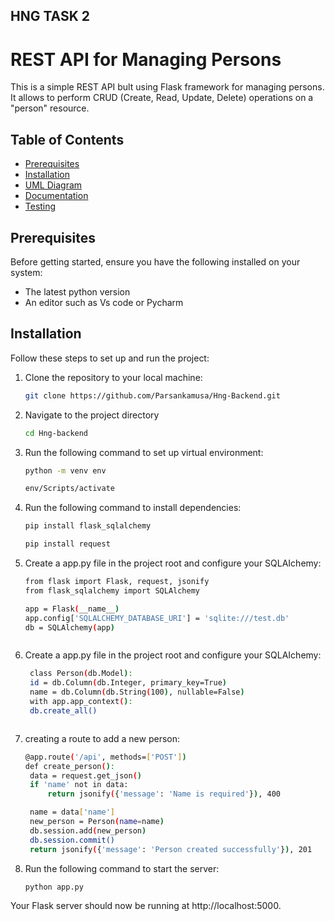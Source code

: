 ## HNG TASK 2
# REST API for Managing Persons

This is a simple REST API bult using Flask framework for managing persons. It allows to perform CRUD (Create, Read, Update, Delete) operations on a "person" resource.

## Table of Contents
- [Prerequisites](#prerequisites)
- [Installation](#installation)
- [UML Diagram](#database-modeling-)
- [Documentation](#documentation-)
- [Testing](#testing-)

## Prerequisites
Before getting started, ensure you have the following installed on your system:
- The latest python version
- An editor such as Vs code or Pycharm

## Installation
Follow these steps to set up and run the project:

1. Clone the repository to your local machine:
   ```bash
   git clone https://github.com/Parsankamusa/Hng-Backend.git
   ```
   
2. Navigate to the project directory 
   ```bash
   cd Hng-backend
   ```
3. Run the following command to set up virtual environment:
   ```bash
   python -m venv env
   ```
   ```bash
   env/Scripts/activate
   ```
4. Run the following command to install dependencies:
   ```bash
   pip install flask_sqlalchemy
   ```
   ```bash
   pip install request
   ```
5. Create a app.py  file in the project root and configure your SQLAIchemy:
   ```bash
   from flask import Flask, request, jsonify
   from flask_sqlalchemy import SQLAlchemy

   app = Flask(__name__)
   app.config['SQLALCHEMY_DATABASE_URI'] = 'sqlite:///test.db' 
   db = SQLAlchemy(app)
   ```
   ```
6. Create a app.py  file in the project root and configure your SQLAIchemy:
   ```bash
    class Person(db.Model):
    id = db.Column(db.Integer, primary_key=True)
    name = db.Column(db.String(100), nullable=False)
    with app.app_context():
    db.create_all()
   ```
   ```
7. creating a route to add a new person:
   ```bash
   @app.route('/api', methods=['POST'])
   def create_person():
    data = request.get_json()
    if 'name' not in data:
        return jsonify({'message': 'Name is required'}), 400

    name = data['name']
    new_person = Person(name=name)
    db.session.add(new_person)
    db.session.commit()
    return jsonify({'message': 'Person created successfully'}), 201

   ```

5. Run the following command to start the server:
   ```bash
   python app.py
   ```

Your Flask server should now be running at http://localhost:5000.
